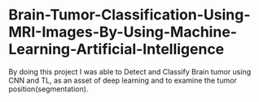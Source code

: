 # Brain-Tumor-Classification-Using-MRI-Images-By-Using-Machine-Learning-Artificial-Intelligence
By doing this project I was able to Detect and Classify Brain tumor using CNN and TL, as an asset of deep learning and to examine the tumor position(segmentation).
